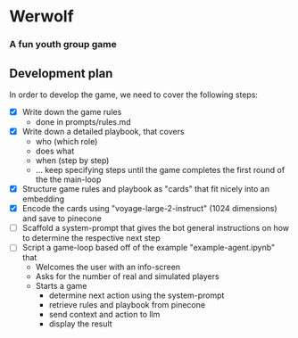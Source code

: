 
# Werwolf
### A  fun youth group game

## Development plan

In order to develop the game, we need to cover the following steps:
- [X] Write down the game rules
    - done in prompts/rules.md
- [X] Write down a detailed playbook, that covers
    - who (which role)
    - does what 
    - when (step by step)
    - ... keep specifying steps until the game completes the first round of the the main-loop
- [X] Structure game rules and playbook as "cards" that fit nicely into an embedding
- [X] Encode the cards using "voyage-large-2-instruct" (1024 dimensions) and save to pinecone
- [ ] Scaffold a system-prompt that gives the bot general instructions on how to determine the respective next step
- [ ] Script a game-loop based off of the example "example-agent.ipynb" that
    - Welcomes the user with an info-screen
    - Asks for the number of real and simulated players
    - Starts a game
        - determine next action using the system-prompt
        - retrieve rules and playbook from pinecone
        - send context and action to llm
        - display the result